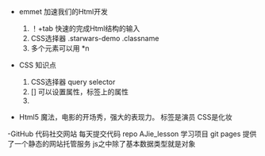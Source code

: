 - emmet 加速我们的Html开发
    1. ！+tab 快速的完成Html结构的输入
    2. CSS选择器
        .starwars-demo .classname
    3. 多个元素可以用 *n

- CSS 知识点
    1. CSS选择器 query selector
    2. [] 可以设置属性，标签上的属性
    3. 

- Html5 魔法，电影的开场秀，强大的表现力。
    标签是演员
    CSS是化妆

-GitHub 代码社交网站
    每天提交代码
    repo AJie_lesson 学习项目
    git pages 提供了一个静态的网站托管服务
js之中除了基本数据类型就是对象